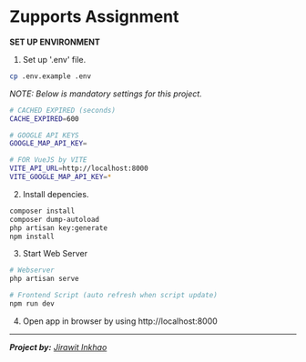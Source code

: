 # Zupports Assignment

__SET UP ENVIRONMENT__

1. Set up '.env' file.
```bash
cp .env.example .env
```
*NOTE: Below is mandatory settings for this project.*
```bash
# CACHED EXPIRED (seconds)
CACHE_EXPIRED=600

# GOOGLE API KEYS
GOOGLE_MAP_API_KEY=

# FOR VueJS by VITE
VITE_API_URL=http://localhost:8000
VITE_GOOGLE_MAP_API_KEY=*
```

2. Install depencies.
```bash
composer install
composer dump-autoload
php artisan key:generate
npm install
```

3. Start Web Server
```bash
# Webserver
php artisan serve
```
```bash
# Frontend Script (auto refresh when script update)
npm run dev
```

4. Open app in browser by using http://localhost:8000

---
***Project by:*** *[Jirawit Inkhao](https://github.com/hey008)*